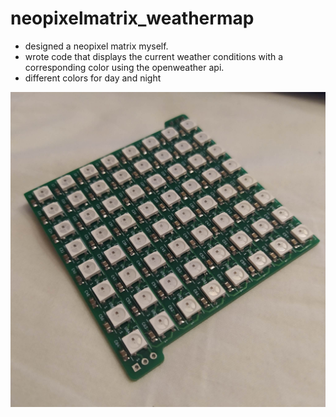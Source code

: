 # neopixelmatrix_weathermap

- designed a neopixel matrix myself.
- wrote code that displays the current weather conditions with a corresponding color using the openweather api.
- different colors for day and night

<img src="neopixel.jpg" alt="pic" width="700"/>
